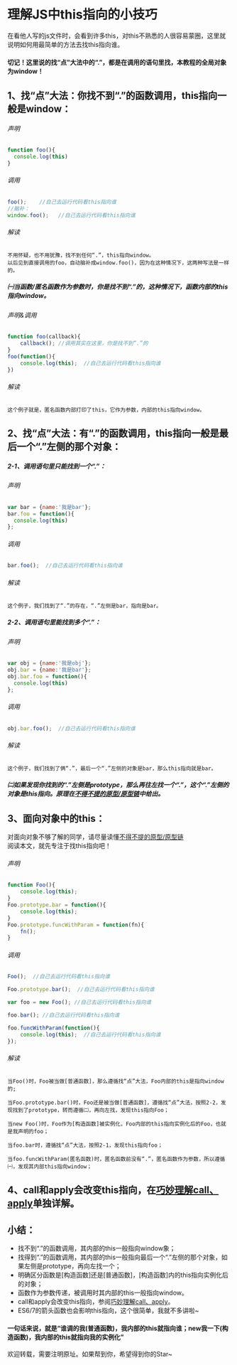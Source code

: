 # 理解JS中this指向的小技巧

在看他人写的js文件时，会看到许多this，对this不熟悉的人很容易蒙圈，这里就说明如何用最简单的方法去找this指向谁。

#### 切记！这里说的找“点”大法中的“.”，都是在调用的语句里找，本教程的全局对象为window！

## 1、找“点”大法：你找不到“.”的函数调用，this指向一般是window：

###### 声明
```javascript
function foo(){
  console.log(this)
}
```
###### 调用
```javascript
foo();    //自己去运行代码看this指向谁
//脑补：
window.foo();   //自己去运行代码看this指向谁
```
###### 解读

    不用怀疑，也不用犹豫，找不到任何“.”，this指向window。
    以后见到直接调用的foo，自动脑补成window.foo()，因为在这种情况下，这两种写法是一样的。

##### ㈠当函数/匿名函数作为参数时，你是找不到“.”的，这种情况下，函数内部的this指向window。
###### 声明&调用
```javascript
function foo(callback){
    callback(); //调用其实在这里，你是找不到“.”的
}
foo(function(){
    console.log(this);  //自己去运行代码看this指向谁
})
```
###### 解读

    这个例子就是，匿名函数内部打印了this，它作为参数，内部的this指向window。
    
## 2、找“点”大法：有“.”的函数调用，this指向一般是最后一个“.”左侧的那个对象：
##### 2-1、调用语句里只能找到一个“.”：<br/>

###### 声明
```javascript
var bar = {name:'我是bar'};
bar.foo = function(){
  console.log(this)
};
```
###### 调用
```javascript
bar.foo();  //自己去运行代码看this指向谁
```
###### 解读

    这个例子，我们找到了“.”的存在，“.”左侧是bar，指向是bar。

##### 2-2、调用语句里能找到多个“.”：<br/>

###### 声明
```javascript
var obj = {name:'我是obj'};
obj.bar = {name:'我是bar'};
obj.bar.foo = function(){
  console.log(this)
};

```
###### 调用
```javascript
obj.bar.foo();  //自己去运行代码看this指向谁
```
###### 解读

    这个例子，我们找到了俩“.”，最后一个“.”左侧的对象是bar，那么this指向就是bar。

##### ㈡如果发现你找到的“.”左侧是prototype，那么再往左找一个“.”，这个“.”左侧的对象是this指向。原理在[不得不提的原型/原型链](https://github.com/TerryBeanX2/Dive-Into-JS/tree/master/proto)中给出。


## 3、面向对象中的this：
对面向对象不够了解的同学，请尽量读懂[不得不提的原型/原型链](https://github.com/TerryBeanX2/Dive-Into-JS/tree/master/proto)<br/>
阅读本文，就先专注于找this指向吧！

###### 声明
```javascript
function Foo(){
    console.log(this);
}
Foo.prototype.bar = function(){
    console.log(this);
}
Foo.prototype.funcWithParam = function(fn){
    fn();
}
```
###### 调用
```javascript
Foo();  //自己去运行代码看this指向谁

Foo.prototype.bar();  //自己去运行代码看this指向谁

var foo = new Foo(); //自己去运行代码看this指向谁

foo.bar(); //自己去运行代码看this指向谁

foo.funcWithParam(function(){ 
    console.log(this);  //自己去运行代码看this指向谁
});

```
###### 解读

    当Foo()时，Foo被当做[普通函数]，那么遵循找“点”大法，Foo内部的this是指向window的;

    当Foo.prototype.bar()时，Foo还是被当做[普通函数]，遵循找“点”大法，按照2-2，发现找到了prototype，转而遵循㈡，再向左找，发现this指向Foo；

    当new Foo()时，Foo作为[构造函数]被实例化，Foo内部的this指向实例化后的Foo，也就是我声明的foo；

    当foo.bar时，遵循找“点”大法，按照2-1，发现this指向foo；

    当foo.funcWithParam(匿名函数)时，匿名函数前没有“.”，匿名函数作为参数，所以遵循㈠，发现其内部this指向window；
    


## 4、call和apply会改变this指向，在[巧妙理解call、apply](https://github.com/TerryBeanX2/Dive-Into-JS/tree/master/call-apply)单独详解。



## 小结：

* 找不到“.”的函数调用，其内部的this一般指向window象；
* 找得到“.”的函数调用，其内部的this一般指向最后一个“.”左侧的那个对象，如果左侧是prototype，再向左找一个；
* 明确区分函数是[构造函数]还是[普通函数]，[构造函数]内的this指向实例化后的对象；
* 函数作为参数传递，被调用时其内部的this一般指向window。
* call和apply会改变this指向，参阅[巧妙理解call、apply](https://github.com/TerryBeanX2/Dive-Into-JS/tree/master/call-apply)。
* ES6/7的箭头函数也会影响this指向，这个很简单，我就不多讲啦~

#### 一句话来说，就是“谁调的我(普通函数)，我内部的this就指向谁；new我一下(构造函数)，我内部的this就指向我的实例化”


欢迎转载，需要注明原址。如果帮到你，希望得到你的Star~







